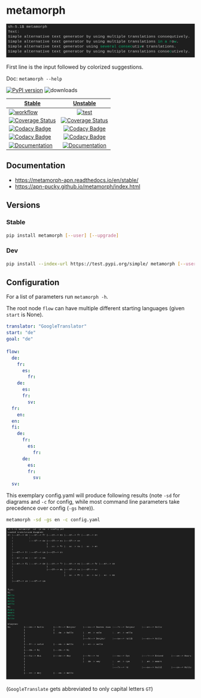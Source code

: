 # metamorph

![IMG](/img/img.png)

First line is the input followed by colorized suggestions.

Doc: `metamorph --help`

[![PyPI version][pypi image]][pypi link]  ![downloads](https://img.shields.io/pypi/dm/metamorph.svg) 

| [Stable][doc release]        | [Unstable][doc test]           |
| ------------- |:-------------:|
| [![workflow][a s image]][a s link]      | [![test][a t image]][a t link]     |
| [![Coverage Status][c s i]][c s l] | [![Coverage Status][c t i]][c t l] |
| [![Codacy Badge][cc s c i]][cc s c l]      |[![Codacy Badge][cc c i]][cc c l] | 
| [![Codacy Badge][cc s q i]][cc s q l]     |[![Codacy Badge][cc q i]][cc q l] | 
| [![Documentation][rtd s i]][rtd s l] | [![Documentation][rtd t i]][rtd t l]  | 

## Documentation

-   <https://metamorph-apn.readthedocs.io/en/stable/>
-   <https://apn-pucky.github.io/metamorph/index.html>

## Versions

### Stable

```sh
pip install metamorph [--user] [--upgrade]
```

### Dev

```sh
pip install --index-url https://test.pypi.org/simple/ metamorph [--user] [--upgrade]
```

## Configuration

For a list of parameters run `metamorph -h`.

The root node `flow` can have multiple different starting languages (given `start` is None).
```yaml
translator: "GoogleTranslator"
start: "de"
goal: "de"

flow:
  de:
    fr:
      es:
        fr:
    de:
      es:
      fr:
        sv:
  fr:
    en:
  en:
  fi:
    de:
      fr:
        es:
          fr:
      de:
        es:
        fr:
          sv:
  sv:
```

This exemplary config.yaml will produce following results (note `-sd` for diagrams and `-c` for config, while most command line parameters take precedence over config (`-gs` here)).

```sh
metamorph -sd -gs en -c config.yaml
```

![DIAG](/img/diag.png)

(`GoogleTranslate` gets abbreviated to only capital letters `GT`)

[doc release]: https://apn-pucky.github.io/metamorph/index.html
[doc test]: https://apn-pucky.github.io/metamorph/test/index.html

[pypi image]: https://badge.fury.io/py/metamorph.svg
[pypi link]: https://pypi.org/project/metamorph/

[a s image]: https://github.com/APN-Pucky/metamorph/actions/workflows/stable.yml/badge.svg
[a s link]: https://github.com/APN-Pucky/metamorph/actions/workflows/stable.yml
[a t link]: https://github.com/APN-Pucky/metamorph/actions/workflows/unstable.yml
[a t image]: https://github.com/APN-Pucky/metamorph/actions/workflows/unstable.yml/badge.svg

[cc s q i]: https://app.codacy.com/project/badge/Grade/1acfcad112734b1ca875518cf1eeda34?branch=stable
[cc s q l]: https://www.codacy.com/gh/APN-Pucky/metamorph/dashboard?utm_source=github.com&amp;utm_medium=referral&amp;utm_content=APN-Pucky/metamorph&amp;utm_campaign=Badge_Grade?branch=stable
[cc s c i]: https://app.codacy.com/project/badge/Coverage/1acfcad112734b1ca875518cf1eeda34?branch=stable
[cc s c l]: https://www.codacy.com/gh/APN-Pucky/metamorph/dashboard?utm_source=github.com&utm_medium=referral&utm_content=APN-Pucky/HEPi&utm_campaign=Badge_Coverage?branch=stable

[cc q i]: https://app.codacy.com/project/badge/Grade/1acfcad112734b1ca875518cf1eeda34
[cc q l]: https://www.codacy.com/gh/APN-Pucky/metamorph/dashboard?utm_source=github.com&amp;utm_medium=referral&amp;utm_content=APN-Pucky/metamorph&amp;utm_campaign=Badge_Grade
[cc c i]: https://app.codacy.com/project/badge/Coverage/1acfcad112734b1ca875518cf1eeda34
[cc c l]: https://www.codacy.com/gh/APN-Pucky/metamorph/dashboard?utm_source=github.com&utm_medium=referral&utm_content=APN-Pucky/HEPi&utm_campaign=Badge_Coverage

[c s i]: https://coveralls.io/repos/github/APN-Pucky/metamorph/badge.svg?branch=stable
[c s l]: https://coveralls.io/github/APN-Pucky/metamorph?branch=stable
[c t l]: https://coveralls.io/github/APN-Pucky/metamorph?branch=master
[c t i]: https://coveralls.io/repos/github/APN-Pucky/metamorph/badge.svg?branch=master

[rtd s i]: https://readthedocs.org/projects/metamorph/badge/?version=stable
[rtd s l]: https://metamorph-apn.readthedocs.io/en/stable/?badge=stable
[rtd t i]: https://readthedocs.org/projects/metamorph/badge/?version=latest
[rtd t l]: https://metamorph-apn.readthedocs.io/en/latest/?badge=latest

